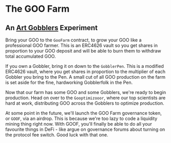 # The GOO Farm

## An [Art Gobblers](https://www.paradigm.xyz/2022/09/artgobblers) Experiment

Bring your GOO to the `GooFarm` contract, to grow your GOO like a professional GOO farmer. This is an ERC4626 vault so you get shares in proportion to your GOO deposit and will be able to burn them to withdraw total accumulated GOO.

If you own a Gobbler, bring it on down to the `GobblerPen`. This is a modified ERC4626 vault, where you get shares in proportion to the multiplier of each Gobbler you bring to the Pen. A small cut of all GOO production on the farm is set aside for the fine, hardworking Gobblerfolk in the Pen.

Now that our farm has some GOO and some Gobblers, we're ready to begin production. Head on over to the `Gooptimizooor`, where our top scientists are hard at work, distributing GOO across the Gobblers to optimize production.

At some point in the future, we'll launch the GOO Farm governance token, or `GOOF`, via an airdrop. This is because we're too lazy to code a liquidity mining thing right now. With GOOF, you'll finally be able to do all your favourite things in DeFi - like argue on governance forums about turning on the protocol fee switch. Good luck with that one.